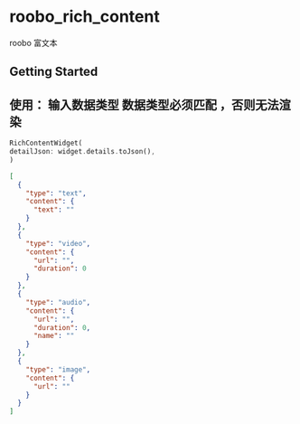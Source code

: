 # roobo_rich_content

roobo 富文本

## Getting Started



## 使用： 输入数据类型 数据类型必须匹配 ，否则无法渲染
```dart
RichContentWidget(
detailJson: widget.details.toJson(),
)
```

```json
[
  {
    "type": "text",
    "content": {
      "text": ""
    }
  },
  {
    "type": "video",
    "content": {
      "url": "",
      "duration": 0
    }
  },
  {
    "type": "audio",
    "content": {
      "url": "",
      "duration": 0,
      "name": ""
    }
  },
  {
    "type": "image",
    "content": {
      "url": ""
    }
  }
]
```